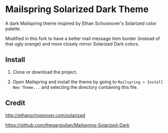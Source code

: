 # Mailspring Solarized Dark Theme

A dark Mailspring theme inspired by Ethan Schoonover's Solarized color palette.

Modified in this fork to have a better mail message item border (instead of that ugly orange) and more closely mirror Solarized Dark colors.

## Install

1. Clone or download the project.

2. Open Mailspring and install the theme by going to `Mailspring > Install New Theme...` and selecting the directory containing this file.

## Credit

<http://ethanschoonover.com/solarized>

<https://github.com/thegargiulian/Mailspring-Solarized-Dark>
